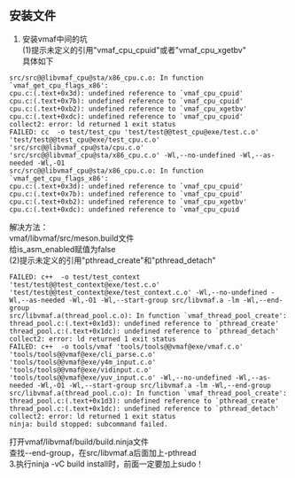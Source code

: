 安装文件
-----
1. 安装vmaf中间的坑 <br />
(1)提示未定义的引用"vmaf_cpu_cpuid"或者"vmaf_cpu_xgetbv" <br />
具体如下<br />
```
src/src@@libvmaf_cpu@sta/x86_cpu.c.o: In function `vmaf_get_cpu_flags_x86':
cpu.c:(.text+0x3d): undefined reference to `vmaf_cpu_cpuid'
cpu.c:(.text+0x7b): undefined reference to `vmaf_cpu_cpuid'
cpu.c:(.text+0xb2): undefined reference to `vmaf_cpu_xgetbv'
cpu.c:(.text+0xdc): undefined reference to `vmaf_cpu_cpuid'
collect2: error: ld returned 1 exit status
FAILED: cc  -o test/test_cpu 'test/test@@test_cpu@exe/test.c.o' 'test/test@@test_cpu@exe/test_cpu.c.o' 'src/src@@libvmaf_cpu@sta/cpu.c.o' 'src/src@@libvmaf_cpu@sta/x86_cpu.c.o' -Wl,--no-undefined -Wl,--as-needed -Wl,-O1  
src/src@@libvmaf_cpu@sta/x86_cpu.c.o: In function `vmaf_get_cpu_flags_x86':
cpu.c:(.text+0x3d): undefined reference to `vmaf_cpu_cpuid'
cpu.c:(.text+0x7b): undefined reference to `vmaf_cpu_cpuid'
cpu.c:(.text+0xb2): undefined reference to `vmaf_cpu_xgetbv'
cpu.c:(.text+0xdc): undefined reference to `vmaf_cpu_cpuid
```
解决方法：<br />
vmaf/libvmaf/src/meson.build文件<br />
给is_asm_enabled赋值为false <br />
(2)提示未定义的引用"pthread_create"和"pthread_detach"
```
FAILED: c++  -o test/test_context 'test/test@@test_context@exe/test.c.o' 'test/test@@test_context@exe/test_context.c.o' -Wl,--no-undefined -Wl,--as-needed -Wl,-O1 -Wl,--start-group src/libvmaf.a -lm -Wl,--end-group  
src/libvmaf.a(thread_pool.c.o): In function `vmaf_thread_pool_create':
thread_pool.c:(.text+0x1d3): undefined reference to `pthread_create'
thread_pool.c:(.text+0x1dc): undefined reference to `pthread_detach'
collect2: error: ld returned 1 exit status
FAILED: c++  -o tools/vmaf 'tools/tools@@vmaf@exe/vmaf.c.o' 'tools/tools@@vmaf@exe/cli_parse.c.o' 'tools/tools@@vmaf@exe/y4m_input.c.o' 'tools/tools@@vmaf@exe/vidinput.c.o' 'tools/tools@@vmaf@exe/yuv_input.c.o' -Wl,--no-undefined -Wl,--as-needed -Wl,-O1 -Wl,--start-group src/libvmaf.a -lm -Wl,--end-group  
src/libvmaf.a(thread_pool.c.o): In function `vmaf_thread_pool_create':
thread_pool.c:(.text+0x1d3): undefined reference to `pthread_create'
thread_pool.c:(.text+0x1dc): undefined reference to `pthread_detach'
collect2: error: ld returned 1 exit status
ninja: build stopped: subcommand failed.
```
打开vmaf/libvmaf/build/build.ninja文件<br />
查找--end-group，在src/libvmaf.a后面加上-pthread<br />
3.执行ninja -vC build install时，前面一定要加上sudo！ <br />
